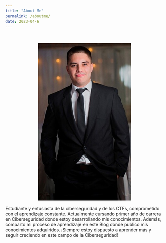 ```yaml
---
title: "About Me"
permalink: /aboutme/
date: 2023-04-6
---
```

<br>

<p align="center">
<img src="/assets/images/aboutme/foto.jpg">
</p>


Estudiante y entusiasta de la ciberseguridad y de los CTFs, comprometido con el aprendizaje constante.
Actualmente cursando primer año de carrera en Ciberseguridad donde estoy desarrollando mis conocimientos.
Además, comparto mi proceso de aprendizaje en este Blog donde publico mis conocimientos adquiridos.
¡Siempre estoy dispuesto a aprender más y seguir creciendo en este campo de la Ciberseguridad!
